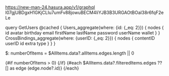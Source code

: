 https://new-man-24.hasura.app/v1/graphql
I07gjUBDgxH1GKjCLIu7umFv88jowuBECM4liYJB3B3URGAOtBOaI38r6fqF2eLe



query GetUsers @cached {
  Users_aggregate(where: {id: {_eq: 2}}) {
    nodes {
      id
      avatar
      birthday
      email
      firstName
      lastName
      password
      userName
      wallet
    }
  }
  CrossBindings_aggregate(where: {userID: {_eq: 2}}) {
    nodes {
      contentID
      userID
      id
      extra
      type
    }
  }
}





  $: numberOfItems = $AllItems.data?.allItems.edges.length || 0

{#if numberOfItems > 0}
{/if}
{#each $AllItems.data?.filteredItems.edges ?? [] as edge (edge.node?.id)}
  <ItemEntry item={edge.node} />
{/each}
